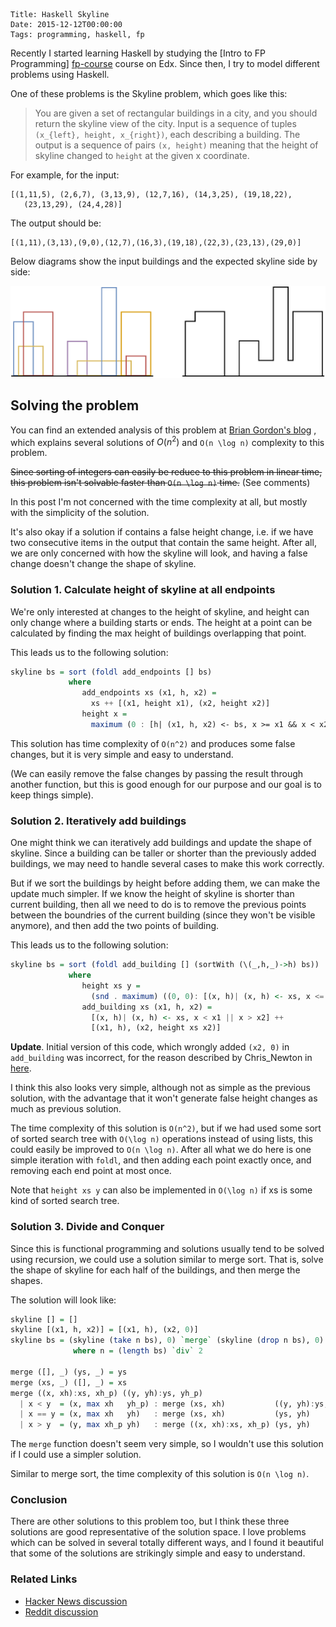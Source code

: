     Title: Haskell Skyline
    Date: 2015-12-12T00:00:00
    Tags: programming, haskell, fp

Recently I started learning Haskell by studying the [Intro to FP Programming]
[fp-course] course on Edx. Since then, I try to model different problems using
Haskell.

One of these problems is the Skyline problem, which goes like this:

> You are given a set of rectangular buildings in a city, and you should return
> the skyline view of the city. Input is a sequence of tuples `(x_{left}, height,
> x_{right})`, each describing a building. The output is a sequence of pairs
> `(x, height)` meaning that the height of skyline changed to `height` at
> the given x coordinate.

<!-- more -->

For example, for the input:

```
[(1,11,5), (2,6,7), (3,13,9), (12,7,16), (14,3,25), (19,18,22),
   (23,13,29), (24,4,28)]
```

The output should be:

```
[(1,11),(3,13),(9,0),(12,7),(16,3),(19,18),(22,3),(23,13),(29,0)]
```

Below diagrams show the input buildings and the expected skyline side by side:

   ![Skyline](/img/skyline.svg)


## Solving the problem

You can find an extended analysis of this problem at [Brian Gordon's blog][bgordon]
, which explains several solutions of $O(n^2)$ and `O(n \log n)` complexity
to this problem.

<del>Since sorting of integers can easily be reduce to this problem in linear time,
this problem isn't solvable faster than `O(n \log n)` time.</del> (See comments)

In this post I'm not concerned with the time complexity at all, but mostly with
the simplicity of the solution.

It's also okay if a solution if contains a false height change, i.e. if we have
two consecutive items in the output that contain the same height. After all, we
are only concerned with how the skyline will look, and having a false change
doesn't change the shape of skyline.


### Solution 1. Calculate height of skyline at all endpoints

We're only interested at changes to the height of skyline, and height can only
change where a building starts or ends. The height at a point can be calculated
by finding the max height of buildings overlapping that point.

This leads us to the following solution:

```haskell
skyline bs = sort (foldl add_endpoints [] bs)
             where
                add_endpoints xs (x1, h, x2) =
                  xs ++ [(x1, height x1), (x2, height x2)]
                height x =
                  maximum (0 : [h| (x1, h, x2) <- bs, x >= x1 && x < x2])
```

This solution has time complexity of `O(n^2)` and produces some false changes,
but it is very simple and easy to understand.

(We can easily remove the false changes by passing the result through another
function, but this is good enough for our purpose and our goal is to keep things
simple).


### Solution 2. Iteratively add buildings

One might think we can iteratively add buildings and update the shape of skyline.
Since a building can be taller or shorter than the previously added buildings, we
may need to handle several cases to make this work correctly.

But if we sort the buildings by height before adding them, we can make the update
much simpler. If we know the height of skyline is shorter than current building,
then all we need to do is to remove the previous points between the boundries of
the current building (since they won't be visible anymore), and then add the two
points of building.

This leads us to the following solution:

```haskell
skyline bs = sort (foldl add_building [] (sortWith (\(_,h,_)->h) bs))
             where
                height xs y =
                  (snd . maximum) ((0, 0): [(x, h)| (x, h) <- xs, x <= y])
                add_building xs (x1, h, x2) =
                  [(x, h)| (x, h) <- xs, x < x1 || x > x2] ++
                  [(x1, h), (x2, height xs x2)]
```

**Update**. Initial version of this code, which wrongly added ```(x2, 0)```
in ```add_building``` was incorrect, for the reason described by Chris_Newton
in [here](https://news.ycombinator.com/item?id=10723920).

I think this also looks very simple, although not as simple as the previous
solution, with the advantage that it won't generate false height changes as
much as previous solution.

The time complexity of this solution is `O(n^2)`, but if we had used some sort
of sorted search tree with `O(\log n)` operations instead of using lists,
this could easily be improved to `O(n \log n)`. After all what we do here is one
simple iteration with ```foldl```, and then adding each point exactly once, and
removing each end point at most once.

Note that ```height xs y``` can also be implemented in `O(\log n)` if xs is
some kind of sorted search tree.


### Solution 3. Divide and Conquer

Since this is functional programming and solutions usually tend to be solved using
recursion, we could use a solution similar to merge sort. That is, solve the shape
of skyline for each half of the buildings, and then merge the shapes.

The solution will look like:

```haskell
skyline [] = []
skyline [(x1, h, x2)] = [(x1, h), (x2, 0)]
skyline bs = (skyline (take n bs), 0) `merge` (skyline (drop n bs), 0)
              where n = (length bs) `div` 2

merge ([], _) (ys, _) = ys
merge (xs, _) ([], _) = xs
merge ((x, xh):xs, xh_p) ((y, yh):ys, yh_p)
  | x < y  = (x, max xh   yh_p) : merge (xs, xh)           ((y, yh):ys, yh_p)
  | x == y = (x, max xh   yh)   : merge (xs, xh)           (ys, yh)
  | x > y  = (y, max xh_p yh)   : merge ((x, xh):xs, xh_p) (ys, yh)
```

The `merge` function doesn't seem very simple, so I wouldn't use this solution
if I could use a simpler solution.

Similar to merge sort, the time complexity of this solution is `O(n \log n)`.


### Conclusion

There are other solutions to this problem too, but I think these three solutions
are good representative of the solution space. I love problems which can be solved
in several totally different ways, and I found it beautiful that some of the
solutions are strikingly simple and easy to understand.


### Related Links
 * [Hacker News discussion](https://news.ycombinator.com/item?id=10722094)
 * [Reddit discussion](https://www.reddit.com/r/haskell/comments/3wiqdy/haskell_skyline/)


[fp-course]: https://www.edx.org/course/introduction-functional-programming-delftx-fp101x-0
[bgordon]: https://briangordon.github.io/2014/08/the-skyline-problem.html
